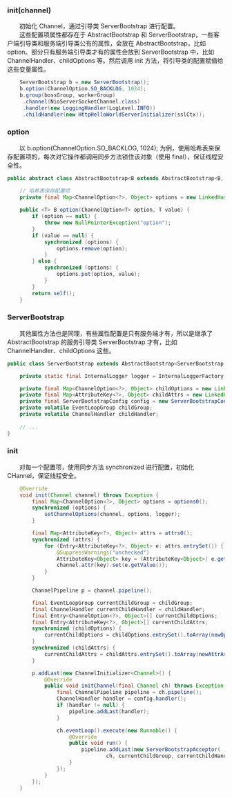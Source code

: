 ### init(channel)
　　初始化 Channel，通过引导类 ServerBootstrap 进行配置。<br />
　　这些配置项属性都存在于 AbstractBootstrap 和 ServerBootstrap，一些客户端引导类和服务端引导类公有的属性，会放在 AbstractBootstrap，比如 option。部分只有服务端引导类才有的属性会放到 ServerBootstrap 中，比如 ChannelHandler、childOptions 等。然后调用 init 方法，将引导类的配置赋值给这些变量属性。

```java
    ServerBootstrap b = new ServerBootstrap();
    b.option(ChannelOption.SO_BACKLOG, 1024);
    b.group(bossGroup, workerGroup)
     .channel(NioServerSocketChannel.class)
     .handler(new LoggingHandler(LogLevel.INFO))
     .childHandler(new HttpHelloWorldServerInitializer(sslCtx));
```


### option
　　以 b.option(ChannelOption.SO_BACKLOG, 1024); 为例，使用哈希表来保存配置项的，每次对它操作都调用同步方法锁住该对象（使用 final），保证线程安全性。

```java
public abstract class AbstractBootstrap<B extends AbstractBootstrap<B, C>, C extends Channel> implements Cloneable {

    // 哈希表保存配置项
    private final Map<ChannelOption<?>, Object> options = new LinkedHashMap<ChannelOption<?>, Object>();
    
    public <T> B option(ChannelOption<T> option, T value) {
        if (option == null) {
            throw new NullPointerException("option");
        }
        if (value == null) {
            synchronized (options) {
                options.remove(option);
            }
        } else {
            synchronized (options) {
                options.put(option, value);
            }
        }
        return self();
    }
```


### ServerBootstrap
　　其他属性方法也是同理，有些属性配置是只有服务端才有，所以是继承了 AbstractBootstrap 的服务引导类 ServerBootstrap 才有，比如 ChannelHandler、childOptions 这些。

```java
public class ServerBootstrap extends AbstractBootstrap<ServerBootstrap, ServerChannel> {

    private static final InternalLogger logger = InternalLoggerFactory.getInstance(ServerBootstrap.class);

    private final Map<ChannelOption<?>, Object> childOptions = new LinkedHashMap<ChannelOption<?>, Object>();
    private final Map<AttributeKey<?>, Object> childAttrs = new LinkedHashMap<AttributeKey<?>, Object>();
    private final ServerBootstrapConfig config = new ServerBootstrapConfig(this);
    private volatile EventLoopGroup childGroup;
    private volatile ChannelHandler childHandler;
    
    // ...
}
```


### init
　　对每一个配置项，使用同步方法 synchronized 进行配置，初始化 CHannel，保证线程安全。

```java
    @Override
    void init(Channel channel) throws Exception {
        final Map<ChannelOption<?>, Object> options = options0();
        synchronized (options) {
            setChannelOptions(channel, options, logger);
        }

        final Map<AttributeKey<?>, Object> attrs = attrs0();
        synchronized (attrs) {
            for (Entry<AttributeKey<?>, Object> e: attrs.entrySet()) {
                @SuppressWarnings("unchecked")
                AttributeKey<Object> key = (AttributeKey<Object>) e.getKey();
                channel.attr(key).set(e.getValue());
            }
        }

        ChannelPipeline p = channel.pipeline();

        final EventLoopGroup currentChildGroup = childGroup;
        final ChannelHandler currentChildHandler = childHandler;
        final Entry<ChannelOption<?>, Object>[] currentChildOptions;
        final Entry<AttributeKey<?>, Object>[] currentChildAttrs;
        synchronized (childOptions) {
            currentChildOptions = childOptions.entrySet().toArray(newOptionArray(0));
        }
        synchronized (childAttrs) {
            currentChildAttrs = childAttrs.entrySet().toArray(newAttrArray(0));
        }

        p.addLast(new ChannelInitializer<Channel>() {
            @Override
            public void initChannel(final Channel ch) throws Exception {
                final ChannelPipeline pipeline = ch.pipeline();
                ChannelHandler handler = config.handler();
                if (handler != null) {
                    pipeline.addLast(handler);
                }

                ch.eventLoop().execute(new Runnable() {
                    @Override
                    public void run() {
                        pipeline.addLast(new ServerBootstrapAcceptor(
                                ch, currentChildGroup, currentChildHandler, currentChildOptions, currentChildAttrs));
                    }
                });
            }
        });
    }
```


